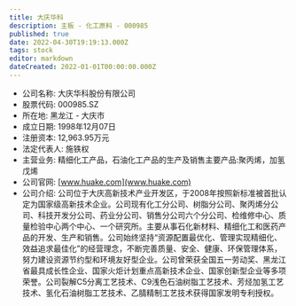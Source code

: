 ```yaml
---
title: 大庆华科
description: 主板 - 化工原料 - 000985
published: true
date: 2022-04-30T19:19:13.000Z
tags: stock
editor: markdown
dateCreated: 2022-01-01T00:00:00.000Z
---
```


- 公司名称: 大庆华科股份有限公司
- 股票代码: 000985.SZ
- 所在地: 黑龙江 - 大庆市
- 成立日期: 1998年12月07日
- 注册资本: 12,963.95万元
- 法定代表人: 施铁权
- 主营业务: 精细化工产品，石油化工产品的生产及销售主要产品:聚丙烯，加氢戊烯
- 公司官网: [www.huake.com](www.huake.com)
- 公司介绍: 公司位于大庆高新技术产业开发区，于2008年按照新标准被首批认定为国家级高新技术企业。公司现有化工分公司、树脂分公司、聚丙烯分公司、科技开发分公司、药业分公司、销售分公司六个分公司、检维修中心、质量检验中心两个中心、一个研究所。主要从事石化新材料、精细化工和医药产品的开发、生产和销售。公司始终坚持“资源配置最优化、管理实现精细化、效益追求最佳化”的经营理念，不断完善质量、安全、健康、环保管理体系，努力建设资源节约型和环境友好型企业。公司曾荣获全国五一劳动奖、黑龙江省最具成长性企业、国家火炬计划重点高新技术企业、国家创新型企业等多项荣誉。公司裂解C5分离工艺技术、C9浅色石油树脂工艺技术、芳烃加氢工艺技术、氢化石油树脂工艺技术、乙腈精制工艺技术获得国家发明专利授权。


